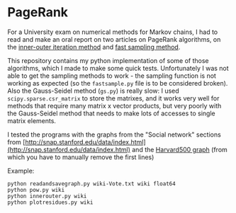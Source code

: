 PageRank 
======

For a University exam on numerical methods for Markov chains, I had to read and make an oral report on two articles on PageRank algorithms, on the [inner-outer iteration method](http://citeseerx.ist.psu.edu/viewdoc/summary?doi=10.1.1.154.8204) and [fast sampling method](http://link.springer.com/article/10.1007%2Fs10115-013-0691-1). 

This repository contains my python implementation of some of those algorithms, which I made to make some quick tests. Unfortunately I was not able to get the sampling methods to work - the sampling function is not working as expected (so the `fastsample.py` file is to be considered broken). Also the Gauss-Seidel method (`gs.py`) is really slow: I used `scipy.sparse.csr_matrix` to store the matrixes, and it works very well for methods that require many matrix x vector products, but very poorly with the Gauss-Seidel method that needs to make lots of accesses to single matrix elements.

I tested the programs with the  graphs from the "Social network" sections from  [http://snap.stanford.edu/data/index.html](http://snap.stanford.edu/data/index.html) and the [Harvard500 graph](http://www.cise.ufl.edu/research/sparse/matrices/MathWorks/Harvard500.html) (from which you have to manually remove the first lines) 

Example:

	python readandsavegraph.py wiki-Vote.txt wiki float64
	python pow.py wiki
	python innerouter.py wiki
	python plotresidues.py wiki


